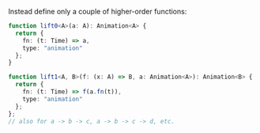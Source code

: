 Instead define only a couple of higher-order functions:

```ts
function lift0<A>(a: A): Animation<A> {
  return { 
    fn: (t: Time) => a,
    type: "animation"
  };
}

function lift1<A, B>(f: (x: A) => B, a: Animation<A>): Animation<B> {
  return {
    fn: (t: Time) => f(a.fn(t)),
    type: "animation"
  };
};
// also for a -> b -> c, a -> b -> c -> d, etc.
```
